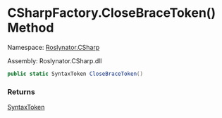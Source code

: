 # CSharpFactory\.CloseBraceToken\(\) Method

Namespace: [Roslynator.CSharp](../../README.md)

Assembly: Roslynator\.CSharp\.dll

```csharp
public static SyntaxToken CloseBraceToken()
```

### Returns

[SyntaxToken](https://docs.microsoft.com/en-us/dotnet/api/microsoft.codeanalysis.syntaxtoken)


